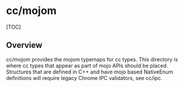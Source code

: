# cc/mojom

[TOC]

## Overview

cc/mojom provides the mojom typemaps for cc types. This directory is where
cc types that appear as part of mojo APIs should be placed. Structures that
are defined in C++ and have mojo based NativeEnum definitions will
require legacy Chrome IPC validators, see cc/ipc.
